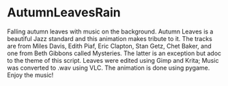 # AutumnLeavesRain
Falling autumn leaves with music on the background.
Autumn Leaves is a beautiful Jazz standard and this animation makes tribute to it. The tracks are from Miles Davis, Edith Piaf, Eric Clapton, Stan Getz, Chet Baker, and one from Beth Gibbons called Mysteries. The latter is an exception but adoc to the theme of this script. Leaves were edited using Gimp and Krita; Music was converted to .wav using VLC. The animation is done using pygame.
Enjoy the music!
